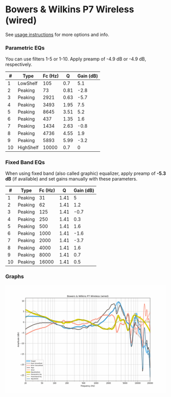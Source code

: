 # Bowers & Wilkins P7 Wireless (wired)
See [usage instructions](https://github.com/jaakkopasanen/AutoEq#usage) for more options and info.

### Parametric EQs
You can use filters 1-5 or 1-10. Apply preamp of -4.9 dB or -4.9 dB, respectively.

|   # | Type      |   Fc (Hz) |    Q |   Gain (dB) |
|-----|-----------|-----------|------|-------------|
|   1 | LowShelf  |       105 | 0.7  |         5.1 |
|   2 | Peaking   |        73 | 0.81 |        -2.8 |
|   3 | Peaking   |      2921 | 0.63 |        -5.7 |
|   4 | Peaking   |      3493 | 1.95 |         7.5 |
|   5 | Peaking   |      8645 | 3.51 |         5.2 |
|   6 | Peaking   |       437 | 1.35 |         1.6 |
|   7 | Peaking   |      1434 | 2.63 |        -0.8 |
|   8 | Peaking   |      4736 | 4.55 |         1.9 |
|   9 | Peaking   |      5893 | 5.99 |        -3.2 |
|  10 | HighShelf |     10000 | 0.7  |         0   |

### Fixed Band EQs
When using fixed band (also called graphic) equalizer, apply preamp of **-5.3 dB** (if available) and set gains manually with these parameters.

|   # | Type    |   Fc (Hz) |    Q |   Gain (dB) |
|-----|---------|-----------|------|-------------|
|   1 | Peaking |        31 | 1.41 |         5   |
|   2 | Peaking |        62 | 1.41 |         1.2 |
|   3 | Peaking |       125 | 1.41 |        -0.7 |
|   4 | Peaking |       250 | 1.41 |         0.3 |
|   5 | Peaking |       500 | 1.41 |         1.6 |
|   6 | Peaking |      1000 | 1.41 |        -1.6 |
|   7 | Peaking |      2000 | 1.41 |        -3.7 |
|   8 | Peaking |      4000 | 1.41 |         1.6 |
|   9 | Peaking |      8000 | 1.41 |         0.7 |
|  10 | Peaking |     16000 | 1.41 |         0.5 |

### Graphs
![](./Bowers%20&%20Wilkins%20P7%20Wireless%20(wired).png)
